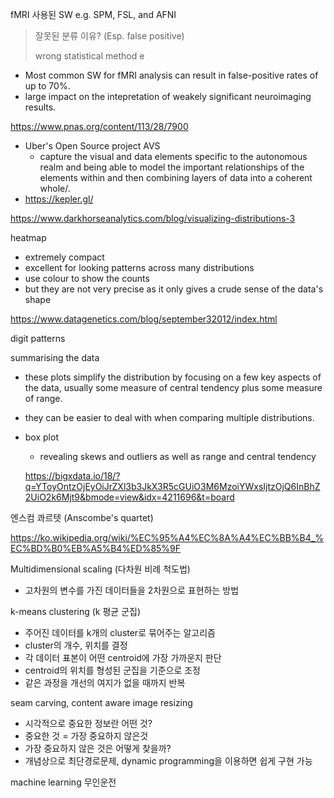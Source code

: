 fMRI 사용된 SW e.g. SPM, FSL, and AFNI 



> 잘못된 분류 이유? (Esp. false positive)
>
> wrong statistical method e
>
> 
>
> 

* Most common SW for fMRI analysis can result in false-positive rates of up to 70%. 
* large impact on the intepretation of weakely significant neuroimaging results. 

https://www.pnas.org/content/113/28/7900



* Uber's Open Source project AVS 
  * capture the visual and data elements specific to the autonomous realm and being able to model the important relationships of the elements within and then combining layers of data into a coherent whole/. 
* https://kepler.gl/





https://www.darkhorseanalytics.com/blog/visualizing-distributions-3



heatmap 

* extremely compact 
* excellent for looking patterns across many distributions
* use colour to show the counts 
* but they are not very precise as it only gives a crude sense of the data's shape

https://www.datagenetics.com/blog/september32012/index.html

digit patterns 



summarising the data

* these plots simplify the distribution by focusing on a few key aspects of the data, usually some measure of central tendency plus some measure of range. 

* they can be easier to deal with when comparing multiple distributions. 

* box plot

  * revealing skews and outliers as well as range and central tendency 

  https://bigxdata.io/18/?q=YToyOntzOjEyOiJrZXl3b3JkX3R5cGUiO3M6MzoiYWxsIjtzOjQ6InBhZ2UiO2k6Mjt9&bmode=view&idx=4211696&t=board

엔스컴 콰르텟 (Anscombe's quartet)

https://ko.wikipedia.org/wiki/%EC%95%A4%EC%8A%A4%EC%BB%B4_%EC%BD%B0%EB%A5%B4%ED%85%9F



Multidimensional scaling (다차원 비례 척도법)

* 고차원의 변수를 가진 데이터들을 2차원으로 표현하는 방법 

k-means clustering (k 평균 군집)

* 주어진 데이터를 k개의 cluster로 묶어주는 알고리즘
* cluster의 개수, 위치를 결정 
* 각 데이터 표본이 어떤 centroid에 가장 가까운지 판단
* centroid의 위치를 형성된 군집을 기준으로 조정 
* 같은 과정을 개선의 여지가 없을 때까지 반복



seam carving, content aware image resizing

* 시각적으로 중요한 정보란 어떤 것?
* 중요한 것 = 가장 중요하지 않은것
* 가장 중요하지 않은 것은 어떻게 찾을까?
* 개념상으로 최단경로문제, dynamic programming을 이용하면 쉽게 구현 가능

machine learning 무인운전 